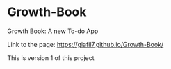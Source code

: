 # Growth-Book
Growth Book: A new To-do App

Link to the page: https://giafil7.github.io/Growth-Book/

This is version 1 of this project